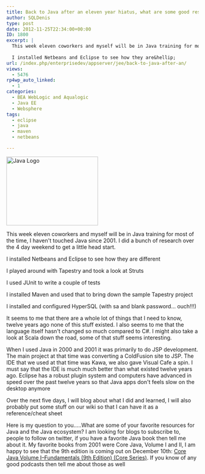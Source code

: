 ```yaml
---
title: Back to Java after an eleven year hiatus, what are some good resources you recommend?
author: SQLDenis
type: post
date: 2012-11-25T22:34:00+00:00
ID: 1800
excerpt: |
  This week eleven coworkers and myself will be in Java training for most of the time, I haven't touched Java since 2001. I did a bunch of research over the 4 day weekend to get a little head start.
  
  I installed Netbeans and Eclipse to see how they are&hellip;
url: /index.php/enterprisedev/appserver/jee/back-to-java-after-an/
views:
  - 5476
rp4wp_auto_linked:
  - 1
categories:
  - BEA WebLogic and Aqualogic
  - Java EE
  - Websphere
tags:
  - eclipse
  - java
  - maven
  - netbeans

---
```

[<img src="http://farm1.staticflickr.com/17/22752982_28bfc98f68_m.jpg" width="240" height="180" alt="Java Logo" />][1]

This week eleven coworkers and myself will be in Java training for most of the time, I haven't touched Java since 2001. I did a bunch of research over the 4 day weekend to get a little head start.

I installed Netbeans and Eclipse to see how they are different
  
I played around with Tapestry and took a look at Struts
  
I used JUnit to write a couple of tests
  
I installed Maven and used that to bring down the sample Tapestry project
  
I installed and configured HyperSQL (with sa and blank password… ouch!!!)

It seems to me that there are a whole lot of things that I need to know, twelve years ago none of this stuff existed. I also seems to me that the language itself hasn't changed so much compared to C#. I might also take a look at Scala down the road, some of that stuff seems interesting. 

When I used Java in 2000 and 2001 it was primarily to do JSP development. The main project at that time was converting a ColdFusion site to JSP. The IDE that we used at that time was Kawa, we also gave Visual Cafe a spin. I must say that the IDE is much much better than what existed twelve years ago. Eclipse has a robust plugin system and computers have advanced in speed over the past twelve years so that Java apps don't feels slow on the desktop anymore

Over the next five days, I will blog about what I did and learned, I will also probably put some stuff on our wiki so that I can have it as a reference/cheat sheet

Here is my question to you…..What are some of your favorite resources for Java and the Java ecosystem? I am looking for blogs to subscribe to, people to follow on twitter, if you have a favorite Java book then tell me about it. My favorite books from 2001 were Core Java, Volume I and II, I am happy to see that the 9th edition is coming out on December 10th: [Core Java Volume I&#8211;Fundamentals (9th Edition) (Core Series)][2]. If you know of any good podcasts then tell me about those as well

 [1]: http://www.flickr.com/photos/mrjoro/22752982/ "Java Logo by mrjoro, on Flickr"
 [2]: http://www.amazon.com/gp/product/0137081898/ref=as_li_ss_tl?ie=UTF8&camp=1789&creative=390957&creativeASIN=0137081898&linkCode=as2&tag=sql08-20